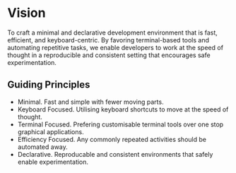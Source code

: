 # Vision

To craft a minimal and declarative development environment that is fast, efficient, and keyboard-centric. By favoring terminal-based tools and automating repetitive tasks, we enable developers to work at the speed of thought in a reproducible and consistent setting that encourages safe experimentation.

## Guiding Principles

* Minimal. Fast and simple with fewer moving parts.
* Keyboard Focused. Utilising keyboard shortcuts to move at the speed of thought.
* Terminal Focused. Prefering customisable terminal tools over one stop graphical applications.
* Efficiency Focused. Any commonly repeated activities should be automated away.
* Declarative. Reproducable and consistent environments that safely enable experimentation.
